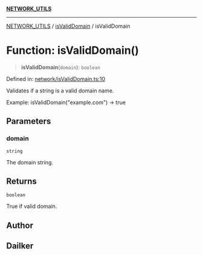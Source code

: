 [**NETWORK_UTILS**](../../README.md)

***

[NETWORK_UTILS](../../README.md) / [isValidDomain](../README.md) / isValidDomain

# Function: isValidDomain()

> **isValidDomain**(`domain`): `boolean`

Defined in: [network/isValidDomain.ts:10](https://github.com/dailker/everyutil-js/blob/b3e269da55b7d96c15eb37e98c5c4f6b94f05f6f/src/network/isValidDomain.ts#L10)

Validates if a string is a valid domain name.

Example: isValidDomain("example.com") → true

## Parameters

### domain

`string`

The domain string.

## Returns

`boolean`

True if valid domain.

## Author

## Dailker
